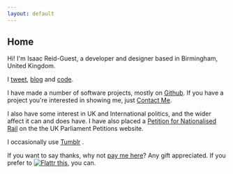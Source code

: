 ```yaml
---
layout: default
---
```


## Home

Hi! I'm <span class="non-mobile-hide mobile-display-inline">Isaac Reid-Guest, </span>a developer and designer based in Birmingham, United Kingdom.

I <a href="http://twitter.com/{{site.twitter_username}}">tweet</a>, <a href="/blog/">blog</a> and <a href="http://github.com/isaacrg">code</a>.

I have made a number of software projects, mostly on <a href="https://github.com/isaacrg?tab=repositories">Github</a>. If you have a project you're interested in showing me, just <a href="/contact">Contact Me</a>.

I also have some interest in UK and International politics, and the wider affect it can and does have. I have also placed a  <a href="http://j.mp/nationalised-rail">Petition for Nationalised Rail</a> on the the UK Parliament Petitions website.

I occasionally use [Tumblr](http://ir-g.tumblr.com) .

If you want to say thanks, why not [pay me here](https://paypal.me/irg)? Any gift appreciated.
If you prefer to <a href="https://flattr.com/submit/auto?user_id=isaacrg&url=http%3A%2F%2Fir-g.uk" target="_blank"><img src="https://button.flattr.com/flattr-badge-large.png" alt="Flattr this" title="Flattr this" border="0"></a>, you can.
